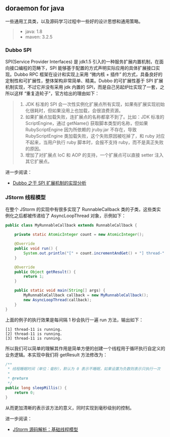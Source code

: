 ## doraemon for java

一些通用工具类，以及源码学习过程中一些好的设计思想和通用策略。

> - java: 1.8
> - maven: 3.2.5

### Dubbo SPI

SPI(Service Provider Interfaces) 是 jdk1.5 引入的一种服务扩展内置机制，在面向接口编程的范畴下，SPI 能够基于配置的方式声明实际应用的具体扩展接口实现。Dubbo RPC 框架在设计和实现上采用 “微内核 + 插件” 的方式，具备良好的定制性和可扩展性，整体架构非常简单、精美。Dubbo 的可扩展性基于 SPI 扩展机制实现，不过它并没有采用 jdk 内置的 SPI，而是自己另起炉灶实现了一套，之所以这样 “重复造轮子”，官方给出的理由如下：

> 1. JDK 标准的 SPI 会一次性实例化扩展点所有实现，如果有扩展实现初始化很耗时，但如果没用上也加载，会很浪费资源。
> 2. 如果扩展点加载失败，连扩展点的名称都拿不到了。比如：JDK 标准的 ScriptEngine，通过 getName() 获取脚本类型的名称，但如果 RubyScriptEngine 因为所依赖的 jruby.jar 不存在，导致 RubyScriptEngine 类加载失败，这个失败原因被吃掉了，和 ruby 对应不起来，当用户执行 ruby 脚本时，会报不支持 ruby，而不是真正失败的原因。
> 3. 增加了对扩展点 IoC 和 AOP 的支持，一个扩展点可以直接 setter 注入其它扩展点。

进一步阅读：

- [Dubbo 之于 SPI 扩展机制的实现分析](http://www.zhenchao.org/2017/12/17/rpc/dubbo-spi/)

### JStorm 线程模型

在整个 JStorm 的实现中有很多实现了 RunnableCallback 类的子类，这些类实例化之后都被传递给了 AsyncLoopThread 对象，示例如下：

```java
public class MyRunnableCallback extends RunnableCallback {

    private static AtomicInteger count = new AtomicInteger();

    @Override
    public void run() {
        System.out.println("[" + count.incrementAndGet() + "] thread-" + Thread.currentThread().getId() + " is running.");
    }

    @Override
    public Object getResult() {
        return 1;
    }

    public static void main(String[] args) {
        MyRunnableCallback callback = new MyRunnableCallback();
        new AsyncLoopThread(callback);
    }
}
```

上面的例子的执行效果是每间隔 1 秒会执行一遍 run 方法，输出如下：

```text
[1] thread-11 is running.
[2] thread-11 is running.
[3] thread-11 is running.
```

所以我们可以简单的理解其作用是简单方便的创建一个线程用于循环执行自定义的业务逻辑。本实现中我们将 getResult 方法修改为：

```java
/**
 * 线程睡眠时间（单位：毫秒），默认为 0 表示不睡眠，如果设置为负数则表示只执行一次
 *
 * @return
 */
public long sleepMillis() {
    return 0;
}
```

从而更加清晰的表示该方法的意义，同时实现到毫秒级别的控制。

进一步阅读：

- [JStorm 源码解析：基础线程模型](http://www.zhenchao.org/2018/11/17/storm/storm-async-loop/)